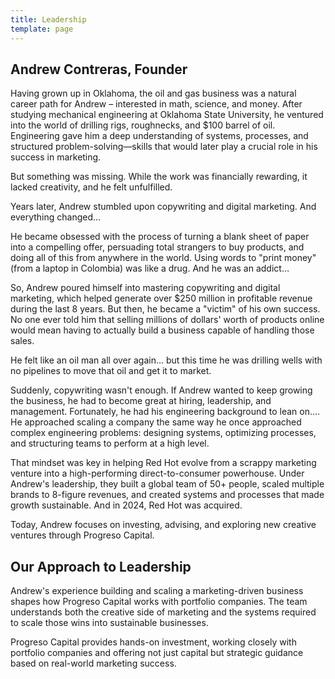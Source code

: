 ```yaml
---
title: Leadership
template: page
---
```


## Andrew Contreras, Founder

Having grown up in Oklahoma, the oil and gas business was a natural career path for Andrew – interested in math, science, and money. After studying mechanical engineering at Oklahoma State University, he ventured into the world of drilling rigs, roughnecks, and $100 barrel of oil. Engineering gave him a deep understanding of systems, processes, and structured problem-solving—skills that would later play a crucial role in his success in marketing.

But something was missing. While the work was financially rewarding, it lacked creativity, and he felt unfulfilled.

Years later, Andrew stumbled upon copywriting and digital marketing. And everything changed…

He became obsessed with the process of turning a blank sheet of paper into a compelling offer, persuading total strangers to buy products, and doing all of this from anywhere in the world. Using words to "print money" (from a laptop in Colombia) was like a drug. And he was an addict…

So, Andrew poured himself into mastering copywriting and digital marketing, which helped generate over $250 million in profitable revenue during the last 8 years. But then, he became a "victim" of his own success. No one ever told him that selling millions of dollars' worth of products online would mean having to actually build a business capable of handling those sales.

He felt like an oil man all over again… but this time he was drilling wells with no pipelines to move that oil and get it to market.

Suddenly, copywriting wasn't enough. If Andrew wanted to keep growing the business, he had to become great at hiring, leadership, and management. Fortunately, he had his engineering background to lean on…. He approached scaling a company the same way he once approached complex engineering problems: designing systems, optimizing processes, and structuring teams to perform at a high level.

That mindset was key in helping Red Hot evolve from a scrappy marketing venture into a high-performing direct-to-consumer powerhouse. Under Andrew's leadership, they built a global team of 50+ people, scaled multiple brands to 8-figure revenues, and created systems and processes that made growth sustainable. And in 2024, Red Hot was acquired.

Today, Andrew focuses on investing, advising, and exploring new creative ventures through Progreso Capital.

## Our Approach to Leadership

Andrew's experience building and scaling a marketing-driven business shapes how Progreso Capital works with portfolio companies. The team understands both the creative side of marketing and the systems required to scale those wins into sustainable businesses.

Progreso Capital provides hands-on investment, working closely with portfolio companies and offering not just capital but strategic guidance based on real-world marketing success. 